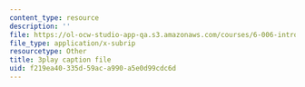 ```yaml
---
content_type: resource
description: ''
file: https://ol-ocw-studio-app-qa.s3.amazonaws.com/courses/6-006-introduction-to-algorithms-fall-2011/f219ea40335d59aca990a5e0d99cdc6d_HtSuA80QTyo.vtt
file_type: application/x-subrip
resourcetype: Other
title: 3play caption file
uid: f219ea40-335d-59ac-a990-a5e0d99cdc6d
---
```

